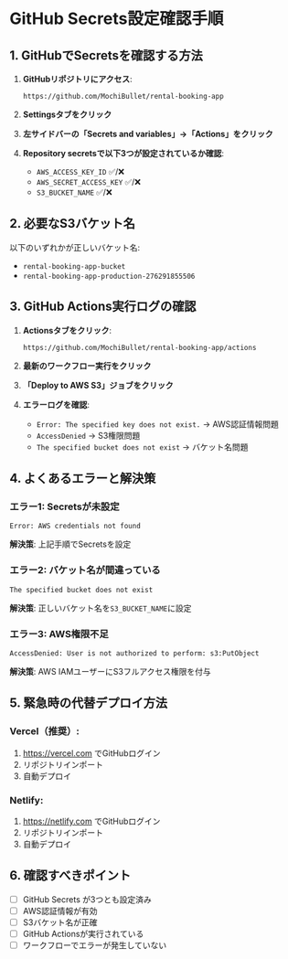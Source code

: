 # GitHub Secrets設定確認手順

## 1. GitHubでSecretsを確認する方法

1. **GitHubリポジトリにアクセス**:
   ```
   https://github.com/MochiBullet/rental-booking-app
   ```

2. **Settingsタブをクリック**

3. **左サイドバーの「Secrets and variables」→「Actions」をクリック**

4. **Repository secretsで以下3つが設定されているか確認**:
   - `AWS_ACCESS_KEY_ID` ✅/❌
   - `AWS_SECRET_ACCESS_KEY` ✅/❌
   - `S3_BUCKET_NAME` ✅/❌

## 2. 必要なS3バケット名

以下のいずれかが正しいバケット名:
- `rental-booking-app-bucket`
- `rental-booking-app-production-276291855506`

## 3. GitHub Actions実行ログの確認

1. **Actionsタブをクリック**:
   ```
   https://github.com/MochiBullet/rental-booking-app/actions
   ```

2. **最新のワークフロー実行をクリック**

3. **「Deploy to AWS S3」ジョブをクリック**

4. **エラーログを確認**:
   - `Error: The specified key does not exist.` → AWS認証情報問題
   - `AccessDenied` → S3権限問題
   - `The specified bucket does not exist` → バケット名問題

## 4. よくあるエラーと解決策

### エラー1: Secretsが未設定
```
Error: AWS credentials not found
```
**解決策**: 上記手順でSecretsを設定

### エラー2: バケット名が間違っている
```
The specified bucket does not exist
```
**解決策**: 正しいバケット名を`S3_BUCKET_NAME`に設定

### エラー3: AWS権限不足
```
AccessDenied: User is not authorized to perform: s3:PutObject
```
**解決策**: AWS IAMユーザーにS3フルアクセス権限を付与

## 5. 緊急時の代替デプロイ方法

### Vercel（推奨）:
1. https://vercel.com でGitHubログイン
2. リポジトリインポート
3. 自動デプロイ

### Netlify:
1. https://netlify.com でGitHubログイン  
2. リポジトリインポート
3. 自動デプロイ

## 6. 確認すべきポイント

- [ ] GitHub Secrets が3つとも設定済み
- [ ] AWS認証情報が有効
- [ ] S3バケット名が正確
- [ ] GitHub Actionsが実行されている
- [ ] ワークフローでエラーが発生していない